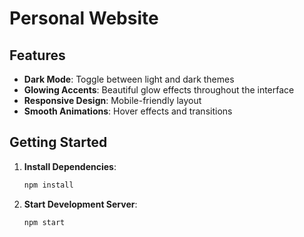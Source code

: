 # Personal Website

## Features

- **Dark Mode**: Toggle between light and dark themes
- **Glowing Accents**: Beautiful glow effects throughout the interface
- **Responsive Design**: Mobile-friendly layout
- **Smooth Animations**: Hover effects and transitions

## Getting Started

1. **Install Dependencies**:
   ```bash
   npm install
   ```

2. **Start Development Server**:
   ```bash
   npm start
   ```